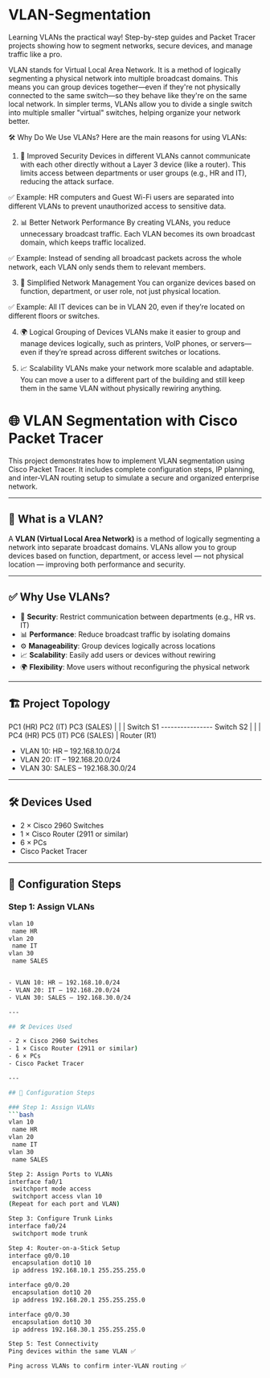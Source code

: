 # VLAN-Segmentation
Learning VLANs the practical way! Step-by-step guides and Packet Tracer projects showing how to segment networks, secure devices, and manage traffic like a pro.

VLAN stands for Virtual Local Area Network. It is a method of logically segmenting a physical network into multiple broadcast domains. This means you can group devices together—even if they're not physically connected to the same switch—so they behave like they're on the same local network. In simpler terms, VLANs allow you to divide a single switch into multiple smaller "virtual" switches, helping organize your network better.

🛠️ Why Do We Use VLANs?
Here are the main reasons for using VLANs:

1. 🔐 Improved Security
Devices in different VLANs cannot communicate with each other directly without a Layer 3 device (like a router). This limits access between departments or user groups (e.g., HR and IT), reducing the attack surface.

✅ Example: HR computers and Guest Wi-Fi users are separated into different VLANs to prevent unauthorized access to sensitive data.

2. 📊 Better Network Performance
By creating VLANs, you reduce unnecessary broadcast traffic. Each VLAN becomes its own broadcast domain, which keeps traffic localized.

✅ Example: Instead of sending all broadcast packets across the whole network, each VLAN only sends them to relevant members.

3. 🧩 Simplified Network Management
You can organize devices based on function, department, or user role, not just physical location.

✅ Example: All IT devices can be in VLAN 20, even if they’re located on different floors or switches.

4. 🌍 Logical Grouping of Devices
VLANs make it easier to group and manage devices logically, such as printers, VoIP phones, or servers—even if they’re spread across different switches or locations.

5. 📈 Scalability
VLANs make your network more scalable and adaptable. You can move a user to a different part of the building and still keep them in the same VLAN without physically rewiring anything.

# 🌐 VLAN Segmentation with Cisco Packet Tracer

This project demonstrates how to implement VLAN segmentation using Cisco Packet Tracer. It includes complete configuration steps, IP planning, and inter-VLAN routing setup to simulate a secure and organized enterprise network.

---

## 📘 What is a VLAN?

A **VLAN (Virtual Local Area Network)** is a method of logically segmenting a network into separate broadcast domains. VLANs allow you to group devices based on function, department, or access level — not physical location — improving both performance and security.

---

## ✅ Why Use VLANs?

- 🔐 **Security**: Restrict communication between departments (e.g., HR vs. IT)
- 📊 **Performance**: Reduce broadcast traffic by isolating domains
- ⚙️ **Manageability**: Group devices logically across locations
- 📈 **Scalability**: Easily add users or devices without rewiring
- 🌍 **Flexibility**: Move users without reconfiguring the physical network

---

## 🏗️ Project Topology

PC1 (HR) PC2 (IT) PC3 (SALES)
| | |
Switch S1 ---------------- Switch S2
| | |
PC4 (HR) PC5 (IT) PC6 (SALES)
|
Router (R1)



- VLAN 10: HR – 192.168.10.0/24  
- VLAN 20: IT – 192.168.20.0/24  
- VLAN 30: SALES – 192.168.30.0/24

---

## 🛠️ Devices Used

- 2 × Cisco 2960 Switches  
- 1 × Cisco Router (2911 or similar)  
- 6 × PCs  
- Cisco Packet Tracer

---

## 🔧 Configuration Steps

### Step 1: Assign VLANs
```bash
vlan 10
 name HR
vlan 20
 name IT
vlan 30
 name SALES


- VLAN 10: HR – 192.168.10.0/24  
- VLAN 20: IT – 192.168.20.0/24  
- VLAN 30: SALES – 192.168.30.0/24

---

## 🛠️ Devices Used

- 2 × Cisco 2960 Switches  
- 1 × Cisco Router (2911 or similar)  
- 6 × PCs  
- Cisco Packet Tracer

---

## 🔧 Configuration Steps

### Step 1: Assign VLANs
```bash
vlan 10
 name HR
vlan 20
 name IT
vlan 30
 name SALES

Step 2: Assign Ports to VLANs
interface fa0/1
 switchport mode access
 switchport access vlan 10
(Repeat for each port and VLAN)

Step 3: Configure Trunk Links
interface fa0/24
 switchport mode trunk

Step 4: Router-on-a-Stick Setup
interface g0/0.10
 encapsulation dot1Q 10
 ip address 192.168.10.1 255.255.255.0

interface g0/0.20
 encapsulation dot1Q 20
 ip address 192.168.20.1 255.255.255.0

interface g0/0.30
 encapsulation dot1Q 30
 ip address 192.168.30.1 255.255.255.0

Step 5: Test Connectivity
Ping devices within the same VLAN ✅

Ping across VLANs to confirm inter-VLAN routing ✅

